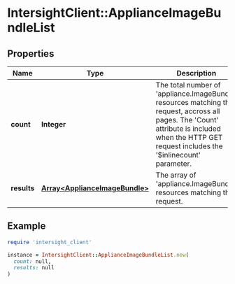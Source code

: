 # IntersightClient::ApplianceImageBundleList

## Properties

| Name | Type | Description | Notes |
| ---- | ---- | ----------- | ----- |
| **count** | **Integer** | The total number of &#39;appliance.ImageBundle&#39; resources matching the request, accross all pages. The &#39;Count&#39; attribute is included when the HTTP GET request includes the &#39;$inlinecount&#39; parameter. | [optional] |
| **results** | [**Array&lt;ApplianceImageBundle&gt;**](ApplianceImageBundle.md) | The array of &#39;appliance.ImageBundle&#39; resources matching the request. | [optional] |

## Example

```ruby
require 'intersight_client'

instance = IntersightClient::ApplianceImageBundleList.new(
  count: null,
  results: null
)
```

